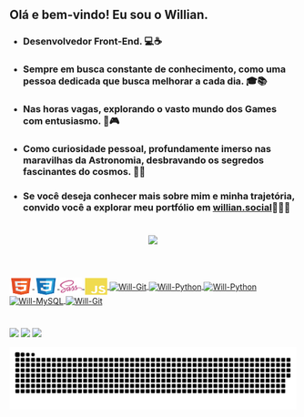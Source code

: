 ## Olá e bem-vindo! Eu sou o Willian.

* ### Desenvolvedor Front-End. :computer::coffee:
* ### Sempre em busca constante de conhecimento, como uma pessoa dedicada que busca melhorar a cada dia. :mortar_board::books:
* ### Nas horas vagas, explorando o vasto mundo dos Games com entusiasmo. :space_invader::video_game:
* ### Como curiosidade pessoal, profundamente imerso nas maravilhas da Astronomia, desbravando os segredos fascinantes do cosmos. :telescope::milky_way:

* ### Se você deseja conhecer mais sobre mim e minha trajetória, convido você a explorar meu portfólio em [willian.social](https://willian.social/)👨🏻‍💻

#

<div align="center">
<a href="https://github.com/WillSantosss">
<img loading="lazy" height="160em" src="https://card-repository-aapb.vercel.app/api/top-langs/?username=WillSantosss&layout=compact&langs_count=7&theme=dark"/>
</div>
  
#
  
<div style="display: inline_block"><br>
  <img align="center" alt="Will-HTML" height="30" width="40" src="https://raw.githubusercontent.com/devicons/devicon/master/icons/html5/html5-original.svg">
  <img align="center" alt="Will-CSS" height="30" width="40" src="https://raw.githubusercontent.com/devicons/devicon/master/icons/css3/css3-original.svg">
  <img align="center" alt="Will-CSS" height="30" width="40" src="https://raw.githubusercontent.com/devicons/devicon/master/icons/sass/sass-original.svg">
  <img align="center" alt="Will-Js" height="30" width="40" src="https://raw.githubusercontent.com/devicons/devicon/master/icons/javascript/javascript-plain.svg">
  <img align="center" alt="Will-Git" height="30" width="40" src="https://cdn.jsdelivr.net/gh/devicons/devicon/icons/bootstrap/bootstrap-original.svg">
  <img align="center" alt="Will-Python" height="30" width="40" src="https://cdn.jsdelivr.net/gh/devicons/devicon/icons/react/react-original.svg">
  <img align="center" alt="Will-Python" height="30" width="40" src="https://cdn.jsdelivr.net/gh/devicons/devicon/icons/php/php-plain.svg">
  <img align="center" alt="Will-MySQL" height="30" width="40" src="https://cdn.jsdelivr.net/gh/devicons/devicon/icons/mysql/mysql-original-wordmark.svg">
  <img align="center" alt="Will-Git" height="30" width="40" src="https://cdn.jsdelivr.net/gh/devicons/devicon/icons/git/git-original.svg">
 </div>
  
  #
  

  
  <div>
    <a href = "mailto:willianmonteiro.me@gmail.com"><img src="https://img.shields.io/badge/Gmail-D14836?style=for-the-badge&logo=gmail&logoColor=white" target="_blank"></a>
    <a href="https://www.linkedin.com/in/wmds/" target="_blank"><img src="https://img.shields.io/badge/-LinkedIn-%230077B5?style=for-the-badge&logo=linkedin&logoColor=white" target="_blank"></a>
    <a href="https://github.com/WillSantosss" target="_blank"><img src="https://img.shields.io/badge/GitHub-100000?style=for-the-badge&logo=github&logoColor=white" target="_blank"></a>
  </div>
  
  
![Snake animation](https://github.com/WillSantosss/WillSantosss/blob/output/github-contribution-grid-snake.svg)
